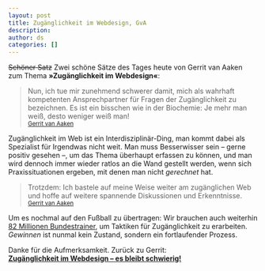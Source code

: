 ```yaml
---
layout: post
title: Zugänglichkeit im Webdesign, GvA
description:
author: ds
categories: []
---
```



<del>Schöner Satz</del> Zwei schöne Sätze des Tages heute von Gerrit van Aaken zum Thema **»Zugänglichkeit im Webdesign«**:

> Nun, ich tue mir zunehmend schwerer damit, mich als wahrhaft kompetenten Ansprechpartner für Fragen der Zugänglichkeit zu bezeichnen. Es ist ein bisschen wie in der Biochemie: Je mehr man weiß, desto weniger weiß man!  
> <small>[Gerrit van Aaken](http://praegnanz.de/essays/zugaenglichkeit-im-webdesign)</small>

Zugänglichkeit im Web ist ein Interdisziplinär-Ding, man kommt dabei als Spezialist für Irgendwas nicht weit. Man muss Besserwisser sein – gerne positiv gesehen –, um das Thema überhaupt erfassen zu können, und man wird dennoch immer wieder ratlos an die Wand gestellt werden, wenn sich Praxissituationen ergeben, mit denen man nicht *gerechnet* hat.

> Trotzdem: Ich bastele auf meine Weise weiter am zugänglichen Web und hoffe auf weitere spannende Diskussionen und Erkenntnisse.  
> <small>[Gerrit van Aaken](http://praegnanz.de/essays/zugaenglichkeit-im-webdesign)</small>

Um es nochmal auf den Fußball zu übertragen: Wir brauchen auch weiterhin [82 Millionen Bundestrainer](http://blog.decaf.de/2008/06/schottische-furche-q10), um Taktiken für Zugänglichkeit zu erarbeiten. *Gewinnen* ist nunmal kein Zustand, sondern ein fortlaufender Prozess.

Danke für die Aufmerksamkeit. Zurück zu Gerrit:  
**[Zugänglichkeit im Webdesign – es bleibt schwierig!](http://praegnanz.de/essays/zugaenglichkeit-im-webdesign)**


